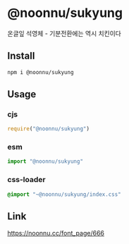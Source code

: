 # @noonnu/sukyung
온글잎 석영체 - 기분전환에는 역시 치킨이다

## Install
```sh
npm i @noonnu/sukyung
```
## Usage
### cjs
```js
require("@noonnu/sukyung")
```
### esm
```js
import "@noonnu/sukyung"
```
### css-loader
```css
@import "~@noonnu/sukyung/index.css"
```

## Link
https://noonnu.cc/font_page/666